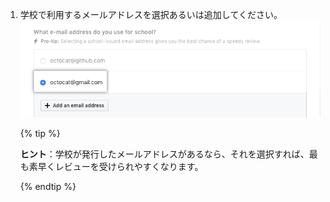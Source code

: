 1. 学校で利用するメールアドレスを選択あるいは追加してください。 ![メールアドレスの選択](/assets/images/help/education/select-email-address.png)

    {% tip %}

    **ヒント**：学校が発行したメールアドレスがあるなら、それを選択すれば、最も素早くレビューを受けられやすくなります。

    {% endtip %}
